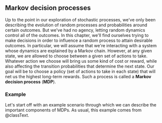 ## Markov decision processes

Up to the point in our exploration of stochastic processes, we've only been describing the evolution of random processes and probabilities around certain outcomes. But we've had no agency, letting random dynamics control all of the outcomes. In this chapter, we'll find ourselves trying to make decisions in order to influence a random process to attain desirable outcomes. In particular, we will assume that we're interacting with a system whose dynamics are explained by a Markov chain. However, at any given state, we are allowed to choose between a given set of actions to take. Whatever action we choose will bring us some kind of cost or reward, while also affecting the transition probabilities that determine the next state. Our goal will be to choose a policy (set of actions to take in each state) that will net us the highest long-term rewards. Such a process is called a __Markov decision process__ (__MDP__).

### Example

Let's start off with an example scenario through which we can describe the important components of MDPs. As usual, this example comes from @classText.

